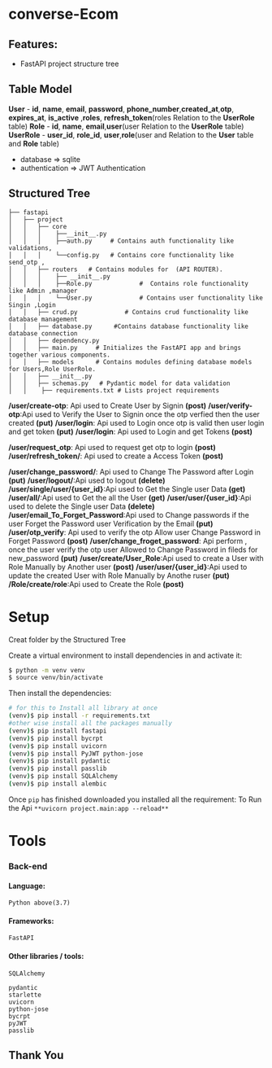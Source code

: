 # converse-Ecom

## Features:
- FastAPI project structure tree
## Table Model
  **User**
        - **id**, **name**, **email**, **password**, **phone_number**,**created_at**,**otp**, **expires_at**, **is_active** ,**roles**, **refresh_token**(roles Relation to the **UserRole** table)
   **Role**
        - **id**, **name**, **email**,**user**(user Relation to the **UserRole** table)
   **UserRole**
    - **user_id**, **role_id**, **user**,**role**(user and Relation to the **User** table and **Role** table)
- database => sqlite
- authentication => JWT Authentication

## Structured Tree
```
├── fastapi
│   ├── project
│   │   ├── core
│   │   │    ├──__init__.py
│   │   │    ├──auth.py     # Contains auth functionality like  validations,
│   │   │    └──config.py   # Contains core functionality like send_otp ,
│   │   ├── routers   # Contains modules for  (API ROUTER).
│   │   │    ├── __init__.py
│   │   │    ├──Role.py				#  Contains role functionality like Admin ,manager
│   │   │    └──User.py				# Contains user functionality like Singin ,Login
│   │   ├── crud.py				# Contains crud functionality like database management
│   │   ├── database.py  	 #Contains database functionality like database connection
│   │   ├── dependency.py
│   │   ├── main.py     # Initializes the FastAPI app and brings together various components.
│   │   ├── models      # Contains modules defining database models for Users,Role UserRole.
│   │   ├── __init__.py
│   │   ├── schemas.py   # Pydantic model for data validation
│   │    ├── requirements.txt # Lists project requirements
```
**/user/create-otp**: Api used to Create User by Signin **(post)**
**/user/verify-otp**:Api used to Verify the User to  Signin once the otp verfied then the user created **(put)**
**/user/login**: Api used to Login once otp is valid then user login and get token **(put)**
**/user/login**: Api used to Login and get Tokens **(post)**
 
**/user/request_otp**: Api used to  request get otp to login **(post)**
**/user/refresh_token/**: Api used to create a Access Token **(post)**
 

**/user/change_password/**: Api used to Change The Password after Login  **(put)**
**/user/logout/**:Api used to logout **(delete)**
**/user/single/user/{user_id}**:Api used to Get the Single user Data **(get)**
**/user/all/**:Api used to Get the all the User **(get)**
**/user/user/{user_id}**:Api used to delete the Single user Data **(delete)**
**/user/email_To_Forget_Password**:Api used to Change passwords if the user Forget the Password user Verification by the Email **(put)**
**/user/otp_verify**: Api used to verify the otp Allow user Change Password in Forget Password **(post)**
**/user/change_froget_password**: Api perform , once the user verify the otp  user Allowed to  Change Password  in fileds for new_password **(put)**
**/user/create/User_Role**:Api used to create a User with Role Manually by  Another user **(post)**
**/user/user/{user_id}**:Api used to update the created User with Role Manually by  Anothe ruser **(put)**
**/Role/create/role**:Api used to Create the Role  **(post)**
# Setup
Creat folder by the Structured Tree

Create a virtual environment to install dependencies in and activate it:
```sh
$ python -m venv venv
$ source venv/bin/activate
```
Then install the dependencies:
```sh
# for this to Install all library at once
(venv)$ pip install -r requirements.txt
#other wise install all the packages manually
(venv)$ pip install fastapi
(venv)$ pip install bycrpt
(venv)$ pip install uvicorn
(venv)$ pip install PyJWT python-jose
(venv)$ pip install pydantic
(venv)$ pip install passlib
(venv)$ pip install SQLAlchemy
(venv)$ pip install alembic

```
Once `pip` has finished downloaded you installed all the requirement:
To Run the Api  `**uvicorn project.main:app --reload**`

# Tools
### Back-end
#### Language:
    Python above(3.7)
#### Frameworks:
    FastAPI

#### Other libraries / tools:
    SQLAlchemy
 
    pydantic
    starlette
    uvicorn
    python-jose
    bycrpt
    pyJWT
    passlib
## Thank You